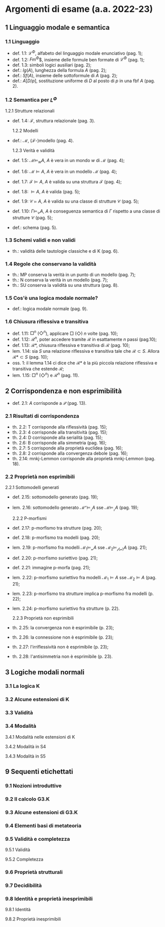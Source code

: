 # Argomenti di esame (a.a. 2022-23)

## 1 Linguaggio modale e semantica

### 1.1 Linguaggio

- def. 1.1: $\mathcal{L}^\Phi$, alfabeto del linguaggio modale enunciativo
  (pag. 1);
- def. 1.2: $Fm^\Phi$$, insieme delle formule ben formate di $\mathcal{L}^\Phi$
  (pag. 1);
- def. 1.3: simboli logici ausiliari (pag. 2);
- def.: $lg(A)$, lunghezza della formula $A$ (pag. 2);
- def.: $Sf(A)$, insieme delle sottoformule di $A$ (pag. 2);
- def.: $A[D/p]$, sostituzione uniforme di $D$ al posto di $p$ in una fbf $A$
  (pag. 2).

### 1.2 Semantica per $L^\Phi$

1.2.1 Strutture relazionali

- def. 1.4: $\mathcal{F}$, struttura relazionale (pag. 3).

  1.2.2 Modelli

- def.: $\mathcal{M}$, ($\mathcal{F}$-)modello (pag. 4).

  1.2.3 Verità e validità

- def. 1.5: $\mathcal{M} \models_w A$, $A$ è vera in un mondo $w$ di
  $\mathcal{M}$ (pag. 4);
- def. 1.6: $\mathcal{M} \models A$, $A$ è vera in un modello $\mathcal{M}$
  (pag. 4);
- def. 1.7: $\mathcal{F} \models A$, $A$ è valida su una struttura $\mathcal{F}$
  (pag. 4);
- def. 1.8: $\models A$, $A$ è valida (pag. 5);
- def. 1.9: $\mathcal{C} \models A$, $A$ è valida su una classe di strutture
  $\mathcal{C}$ (pag. 5);
- def. 1.10: $\Gamma \models_{\mathcal{C}} A$, $A$ è conseguenza semantica di
  $\Gamma$ rispetto a una classe di strutture $\mathcal{C}$ (pag. 5);
- def.: schema (pag. 5).

### 1.3 Schemi validi e non validi

- th.: validità delle tautologie classiche e di K (pag. 6).

### 1.4 Regole che conservano la validità

- th.: MP conserva la verità in un punto di un modello (pag. 7);
- th.: N conserva la verità in un modello (pag. 7);
- th.: SU conserva la validità su una struttura (pag. 8).

### 1.5 Cos'è una logica modale normale?

- def.: logica modale normale (pag. 9).

### 1.6 Chiusura riflessiva e transitiva

- def. 1.11: $\Box^n$ ($\Diamond^n$), applicare $\Box$ ($\Diamond$) $n$ volte
  (pag. 10);
- def. 1.12: $\mathcal{R}^n$, poter accedere tramite $\mathcal{R}$ in
  esattamente $n$ passi (pag.10);
- def. 1.13: $\mathcal{R}*$, chiusura riflessiva e transitiva di $\mathcal{R}$
  (pag. 10);
- lem. 1.14: sia $S$ una relazione riflessiva e transitiva tale che
  $\mathcal{R} \subset S$. Allora $\mathcal{R}* \subset S$ (pag. 10);
- oss. 1: il lemma 1.14 ci dice che $\mathcal{R}*$ è la più piccola relazione riflessiva e
  transitiva che estende $\mathcal{R}$;
- lem. 1.15: $\Box^n$ ($\Diamond^n$) e $\mathcal{R}^n$ (pag. 11).

## 2 Corrispondenza e non esprimibilità

- def. 2.1: $A$ corrisponde a $\mathcal{P}$ (pag. 13).

### 2.1 Risultati di corrispondenza

- th. 2.2: T corrisponde alla riflessività (pag. 15);
- th. 2.3: 4 corrisponde alla transitività (pag. 15);
- th. 2.4: D corrisponde alla serialità (pag. 15);
- th. 2.6: B corrisponde alla simmetria (pag. 16);
- th. 2.7: 5 corrisponde alla proprietà euclidea (pag. 16);
- th. 2.8: 2 corrisponde alla convergenza debole (pag. 16);
- th. 2.14: mnkj-Lemmon corrisponde alla proprietà mnkj-Lemmon (pag. 18).

### 2.2 Proprietà non esprimibili

2.2.1 Sottomodelli generati

- def. 2.15: sottomodello generato (pag. 19);
- lem. 2.16: sottomodello generato $\mathcal{M^v} \models_{\mathcal{z}} A$ sse $\mathcal{M} \models_{\mathcal{z}}A$ (pag. 19);

  2.2.2 P-morfismi

- def. 2.17: p-morfismo tra strutture (pag. 20);
- def. 2.18: p-morfismo tra modelli (pag. 20);
- lem. 2.19: p-morfismo fra modelli $\mathcal{M_1} \models_{\mathcal{w}} A$ sse $\mathcal{M_2} \models_{\mathcal{f(w)}}A$ (pag. 21);
- def. 2.20: p-morfismo suriettivo (pag. 21);
- def. 2.21: immagine p-morfa (pag. 21);
- lem. 2.22: p-morfismo suriettivo fra modelli $\mathcal{M_1} \models A$ sse $\mathcal{M_2} \models A$ (pag. 21);
- lem. 2.23: p-morfismo tra strutture implica p-morfismo fra modelli (p. 22);
- lem. 2.24: p-morfismo suriettivo fra strutture (p. 22).

  2.2.3 Proprietà non esprimibili

- th. 2.25: la convergenza non è esprimibile (p. 23);
- th. 2.26: la connessione non è esprimibile (p. 23);
- th. 2.27: l'irriflessività non è esprimibile (p. 23);
- th. 2.28: l'antisimmetria non è esprimibile (p. 23).

## 3 Logiche modali normali

### 3.1 La logica K

### 3.2 Alcune estensioni di K

### 3.3 Validità

### 3.4 Modalità

3.4.1 Modalità nelle estensioni di K

3.4.2 Modalità in S4

3.4.3 Modalità in S5

## 9 Sequenti etichettati

### 9.1 Nozioni introduttive

### 9.2 Il calcolo G3.K

### 9.3 Alcune estensioni di G3.K

### 9.4 Elementi basi di metateoria

### 9.5 Validità e completezza

9.5.1 Validità

9.5.2 Completezza

### 9.6 Proprietà strutturali

### 9.7 Decidibilità

### 9.8 Identità e proprietà inesprimibili

9.8.1 Identità

9.8.2 Proprietà inesprimibili
